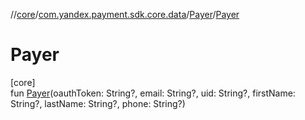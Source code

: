 //[core](../../../index.md)/[com.yandex.payment.sdk.core.data](../index.md)/[Payer](index.md)/[Payer](-payer.md)

# Payer

[core]\
fun [Payer](-payer.md)(oauthToken: String?, email: String?, uid: String?, firstName: String?, lastName: String?, phone: String?)
